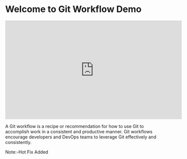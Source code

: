 <h1>Welcome to Git Workflow Demo</h1>

<iframe width="560" height="315" src="https://www.youtube.com/embed/9oDNBuive-g" title="Let's git started together!" frameborder="0" allow="accelerometer; autoplay; clipboard-write; encrypted-media; gyroscope; picture-in-picture" allowfullscreen></iframe>

A Git workflow is a recipe or recommendation for how to use Git to accomplish work in a consistent and productive manner. Git workflows encourage developers and DevOps teams to leverage Git effectively and consistently.

Note:-Hot Fix Added
